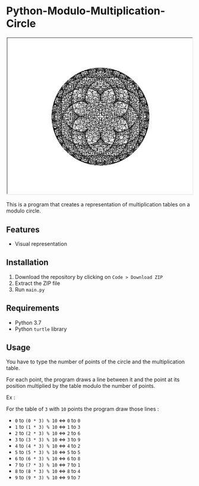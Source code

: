 # Python-Modulo-Multiplication-Circle
![Preview image](./preview/preview.jpg)

This is a program that creates a representation of multiplication tables on a modulo circle.
## Features
- Visual representation
## Installation
1. Download the repository by clicking on `Code > Download ZIP`
2. Extract the ZIP file
3. Run `main.py`
## Requirements
- Python 3.7
- Python `turtle` library
## Usage
You have to type the number of points of the circle and the multiplication table.

For each point, the program draws a line between it and the point at its position multiplied by the table modulo the number of points.

Ex :

For the table of `3` with `10` points the program draw those lines :

- `0` to `(0 * 3) % 10` <=> `0` to `0`
- `1` to `(1 * 3) % 10` <=> `1` to `3`
- `2` to `(2 * 3) % 10` <=> `2` to `6`
- `3` to `(3 * 3) % 10` <=> `3` to `9`
- `4` to `(4 * 3) % 10` <=> `4` to `2`
- `5` to `(5 * 3) % 10` <=> `5` to `5`
- `6` to `(6 * 3) % 10` <=> `6` to `8`
- `7` to `(7 * 3) % 10` <=> `7` to `1`
- `8` to `(8 * 3) % 10` <=> `8` to `4`
- `9` to `(9 * 3) % 10` <=> `9` to `7`